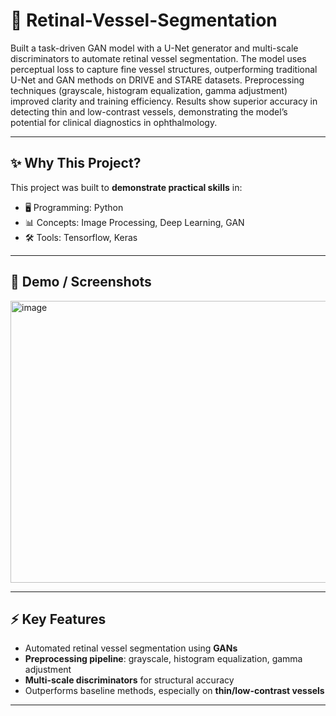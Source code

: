 # 🚀 Retinal-Vessel-Segmentation

Built a task-driven GAN model with a U-Net generator and multi-scale discriminators to automate retinal vessel segmentation. The model uses perceptual loss to capture fine vessel structures, outperforming traditional U-Net and GAN methods on DRIVE and STARE datasets. Preprocessing techniques (grayscale, histogram equalization, gamma adjustment) improved clarity and training efficiency. Results show superior accuracy in detecting thin and low-contrast vessels, demonstrating the model’s potential for clinical diagnostics in ophthalmology.

---

## ✨ Why This Project?
This project was built to **demonstrate practical skills** in:
- 🖥️ Programming: Python
- 📊 Concepts: Image Processing, Deep Learning, GAN
- 🛠️ Tools: Tensorflow, Keras 

---

## 📸 Demo / Screenshots
<img width="942" height="451" alt="image" src="https://github.com/user-attachments/assets/53e85bf4-b15f-47f5-8cee-946595c921f9" />

---

## ⚡ Key Features  
- Automated retinal vessel segmentation using **GANs**  
- **Preprocessing pipeline**: grayscale, histogram equalization, gamma adjustment  
- **Multi-scale discriminators** for structural accuracy  
- Outperforms baseline methods, especially on **thin/low-contrast vessels**  

---
